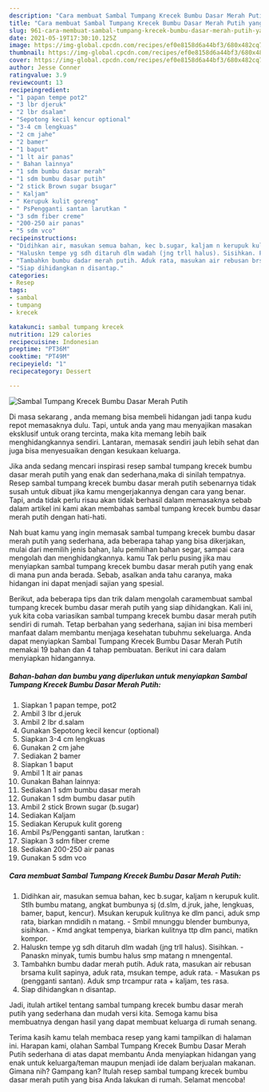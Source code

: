 ```yaml
---
description: "Cara membuat Sambal Tumpang Krecek Bumbu Dasar Merah Putih yang lezat dan Mudah Dibuat"
title: "Cara membuat Sambal Tumpang Krecek Bumbu Dasar Merah Putih yang lezat dan Mudah Dibuat"
slug: 961-cara-membuat-sambal-tumpang-krecek-bumbu-dasar-merah-putih-yang-lezat-dan-mudah-dibuat
date: 2021-05-19T17:30:10.125Z
image: https://img-global.cpcdn.com/recipes/ef0e8158d6a44bf3/680x482cq70/sambal-tumpang-krecek-bumbu-dasar-merah-putih-foto-resep-utama.jpg
thumbnail: https://img-global.cpcdn.com/recipes/ef0e8158d6a44bf3/680x482cq70/sambal-tumpang-krecek-bumbu-dasar-merah-putih-foto-resep-utama.jpg
cover: https://img-global.cpcdn.com/recipes/ef0e8158d6a44bf3/680x482cq70/sambal-tumpang-krecek-bumbu-dasar-merah-putih-foto-resep-utama.jpg
author: Jesse Conner
ratingvalue: 3.9
reviewcount: 13
recipeingredient:
- "1 papan tempe pot2"
- "3 lbr djeruk"
- "2 lbr dsalam"
- "Sepotong kecil kencur optional"
- "3-4 cm lengkuas"
- "2 cm jahe"
- "2 bamer"
- "1 baput"
- "1 lt air panas"
- " Bahan lainnya"
- "1 sdm bumbu dasar merah"
- "1 sdm bumbu dasar putih"
- "2 stick Brown sugar bsugar"
- " Kaljam"
- " Kerupuk kulit goreng"
- " PsPengganti santan larutkan "
- "3 sdm fiber creme"
- "200-250 air panas"
- "5 sdm vco"
recipeinstructions:
- "Didihkan air, masukan semua bahan, kec b.sugar, kaljam n kerupuk kulit. Stlh bumbu matang, angkat bumbunya sj (d.slm, d.jruk, jahe, lengkuas, bamer, baput, kencur). Msukan kerupuk kulitnya ke dlm panci, aduk smp rata, biarkan mndidih n matang.  Smbil mnunggu blender bumbunya, sisihkan. Kmd angkat tempenya, biarkan kulitnya ttp dlm panci, matikn kompor."
- "Haluskn tempe yg sdh ditaruh dlm wadah (jng trll halus). Sisihkan. Panaskn minyak, tumis bumbu halus smp matang n mnengental."
- "Tambahkn bumbu dadar merah putih. Aduk rata, masukan air rebusan brsama kulit sapinya, aduk rata, msukan tempe, aduk rata. Masukan ps (pengganti santan). Aduk smp trcampur rata + kaljam, tes rasa."
- "Siap dihidangkan n disantap."
categories:
- Resep
tags:
- sambal
- tumpang
- krecek

katakunci: sambal tumpang krecek 
nutrition: 129 calories
recipecuisine: Indonesian
preptime: "PT36M"
cooktime: "PT49M"
recipeyield: "1"
recipecategory: Dessert

---
```



![Sambal Tumpang Krecek Bumbu Dasar Merah Putih](https://img-global.cpcdn.com/recipes/ef0e8158d6a44bf3/680x482cq70/sambal-tumpang-krecek-bumbu-dasar-merah-putih-foto-resep-utama.jpg)

Di masa  sekarang , anda memang bisa membeli hidangan jadi tanpa kudu repot memasaknya dulu. Tapi, untuk anda yang mau menyajikan masakan eksklusif untuk orang tercinta, maka kita memang lebih baik menghidangkannya sendiri. Lantaran, memasak sendiri jauh lebih sehat dan juga bisa menyesuaikan dengan kesukaan keluarga.

Jika anda sedang mencari inspirasi resep sambal tumpang krecek bumbu dasar merah putih yang enak dan sederhana,maka di sinilah tempatnya. Resep sambal tumpang krecek bumbu dasar merah putih  sebenarnya tidak susah untuk dibuat jika kamu mengerjakannya dengan cara yang benar. Tapi, anda tidak perlu risau akan tidak berhasil dalam memasaknya 
sebab dalam artikel ini kami akan membahas sambal tumpang krecek bumbu dasar merah putih dengan hati-hati.  



Nah buat kamu yang ingin memasak sambal tumpang krecek bumbu dasar merah putih yang sederhana, ada beberapa tahap yang bisa dikerjakan, mulai dari memilih jenis bahan, lalu pemilihan bahan segar, sampai cara mengolah dan menghidangkannya. kamu Tak perlu pusing jika mau menyiapkan sambal tumpang krecek bumbu dasar merah putih yang enak di mana pun anda berada. Sebab, asalkan anda  tahu caranya, maka hidangan ini dapat menjadi sajian yang spesial.

Berikut, ada beberapa tips dan trik dalam mengolah caramembuat sambal tumpang krecek bumbu dasar merah putih yang siap dihidangkan. Kali ini, yuk kita coba variasikan sambal tumpang krecek bumbu dasar merah putih sendiri di rumah. Tetap berbahan yang sederhana, sajian ini bisa memberi manfaat dalam membantu menjaga kesehatan tubuhmu sekeluarga. Anda dapat menyiapkan Sambal Tumpang Krecek Bumbu Dasar Merah Putih memakai 19 bahan dan 4 tahap pembuatan. Berikut ini cara dalam menyiapkan hidangannya.

<!--inarticleads1-->

##### Bahan-bahan dan bumbu yang diperlukan untuk menyiapkan Sambal Tumpang Krecek Bumbu Dasar Merah Putih:

1. Siapkan 1 papan tempe, pot2
1. Ambil 3 lbr d.jeruk
1. Ambil 2 lbr d.salam
1. Gunakan Sepotong kecil kencur (optional)
1. Siapkan 3-4 cm lengkuas
1. Gunakan 2 cm jahe
1. Sediakan 2 bamer
1. Siapkan 1 baput
1. Ambil 1 lt air panas
1. Gunakan  Bahan lainnya:
1. Sediakan 1 sdm bumbu dasar merah
1. Gunakan 1 sdm bumbu dasar putih
1. Ambil 2 stick Brown sugar (b.sugar)
1. Sediakan  Kaljam
1. Sediakan  Kerupuk kulit goreng
1. Ambil  Ps/Pengganti santan, larutkan :
1. Siapkan 3 sdm fiber creme
1. Sediakan 200-250 air panas
1. Gunakan 5 sdm vco




<!--inarticleads2-->

##### Cara membuat Sambal Tumpang Krecek Bumbu Dasar Merah Putih:

1. Didihkan air, masukan semua bahan, kec b.sugar, kaljam n kerupuk kulit. Stlh bumbu matang, angkat bumbunya sj (d.slm, d.jruk, jahe, lengkuas, bamer, baput, kencur). Msukan kerupuk kulitnya ke dlm panci, aduk smp rata, biarkan mndidih n matang.  - Smbil mnunggu blender bumbunya, sisihkan. - Kmd angkat tempenya, biarkan kulitnya ttp dlm panci, matikn kompor.
1. Haluskn tempe yg sdh ditaruh dlm wadah (jng trll halus). Sisihkan. - Panaskn minyak, tumis bumbu halus smp matang n mnengental.
1. Tambahkn bumbu dadar merah putih. Aduk rata, masukan air rebusan brsama kulit sapinya, aduk rata, msukan tempe, aduk rata. - Masukan ps (pengganti santan). Aduk smp trcampur rata + kaljam, tes rasa.
1. Siap dihidangkan n disantap.




Jadi, itulah artikel tentang  sambal tumpang krecek bumbu dasar merah putih  yang sederhana dan mudah versi kita. Semoga kamu bisa membuatnya dengan hasil yang dapat membuat keluarga di rumah senang. 

Terima kasih kamu telah membaca resep yang kami tampilkan di halaman ini. Harapan kami, olahan  Sambal Tumpang Krecek Bumbu Dasar Merah Putih sederhana di atas dapat membantu Anda menyiapkan hidangan yang enak untuk keluarga/teman maupun menjadi ide dalam berjualan makanan. Gimana nih? Gampang kan? Itulah resep sambal tumpang krecek bumbu dasar merah putih yang bisa Anda lakukan di rumah. Selamat mencoba!

